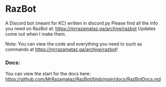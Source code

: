 # RazBot
A Discord bot (meant for KC) written in discord.py
Please find all the info you need on RazBot at: https://mrrazamataz.ga/archive/razbot
Updates come out when I make them.
 
Note: You can view the code and everything you need to such as commands at https://mrrazamataz.ga/archive/razbot!  

### Docs:
You can view the start for the docs here: https://github.com/MrRazamataz/RazBot/blob/main/docs/RazBotDocs.md
